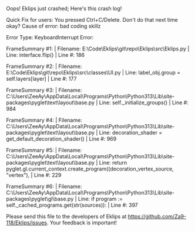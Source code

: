 Oops! Eklips just crashed;
Here's this crash log!

Quick Fix for users: You pressed Ctrl+C/Delete. Don't do that next time okay?
Cause of error: bad coding skillz

Error Type: KeyboardInterrupt
Error: 

FrameSummary #1:
  | Filename: E:\Code\Eklips\git\repo\Eklips\src\Eklips.py
  | Line: interface.flip()
  | Line #: 186

FrameSummary #2:
  | Filename: E:\Code\Eklips\git\repo\Eklips\src\classes\UI.py
  | Line: label_obj.group          = self.layers[layer]
  | Line #: 177

FrameSummary #3:
  | Filename: C:\Users\ZeeAy\AppData\Local\Programs\Python\Python313\Lib\site-packages\pyglet\text\layout\base.py
  | Line: self._initialize_groups()
  | Line #: 984

FrameSummary #4:
  | Filename: C:\Users\ZeeAy\AppData\Local\Programs\Python\Python313\Lib\site-packages\pyglet\text\layout\base.py
  | Line: decoration_shader = get_default_decoration_shader()
  | Line #: 969

FrameSummary #5:
  | Filename: C:\Users\ZeeAy\AppData\Local\Programs\Python\Python313\Lib\site-packages\pyglet\text\layout\base.py
  | Line: return pyglet.gl.current_context.create_program((decoration_vertex_source, "vertex"),
  | Line #: 229

FrameSummary #6:
  | Filename: C:\Users\ZeeAy\AppData\Local\Programs\Python\Python313\Lib\site-packages\pyglet\gl\base.py
  | Line: if program := self._cached_programs.get(str(sources)):
  | Line #: 397


Please send this file to the developers of Eklips at https://github.com/Za9-118/Eklips/issues. 
Your feedback is important!